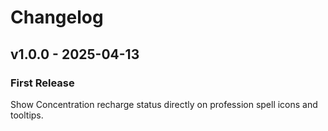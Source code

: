 # Changelog

## v1.0.0 - 2025-04-13

### First Release

Show Concentration recharge status directly on profession spell icons and tooltips.
